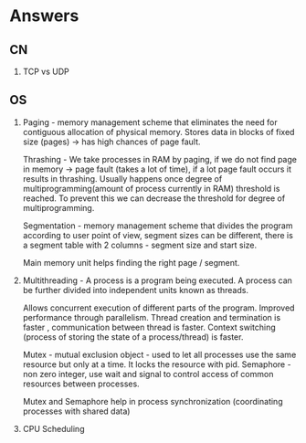 # Answers

## CN

1. TCP vs UDP

## OS

1. Paging - memory management scheme that eliminates the need for contiguous allocation of physical memory. Stores data in blocks of fixed size (pages) -> has high chances of page fault.

   Thrashing - We take processes in RAM by paging, if we do not find page in memory -> page fault (takes a lot of time), if a lot page fault occurs it results in thrashing. Usually happens once degree of multiprogramming(amount of process currently in RAM) threshold is reached. To prevent this we can decrease the threshold for degree of multiprogramming.

   Segmentation - memory management scheme that divides the program according to user point of view, segment sizes can be different, there is a segment table with 2 columns - segment size and start size.

   Main memory unit helps finding the right page / segment.

2. Multithreading - A process is a program being executed. A process can be further divided into independent units known as threads.

   Allows concurrent execution of different parts of the program. Improved performance through parallelism. Thread creation and termination is faster , communication between thread is faster. Context switching (process of storing the state of a process/thread) is faster.

   Mutex - mutual exclusion object - used to let all processes use the same resource but only at a time. It locks the resource with pid.
   Semaphore - non zero integer, use wait and signal to control access of common resources between processes.

   Mutex and Semaphore help in process synchronization (coordinating processes with shared data)

3. CPU Scheduling
